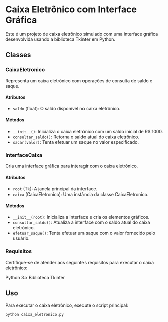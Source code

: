 # Caixa Eletrônico com Interface Gráfica

Este é um projeto de caixa eletrônico simulado com uma interface gráfica desenvolvida usando a biblioteca Tkinter em Python.

## Classes

### CaixaEletronico

Representa um caixa eletrônico com operações de consulta de saldo e saque.

#### Atributos

- `saldo` (float): O saldo disponível no caixa eletrônico.

#### Métodos

- `__init__()`: Inicializa o caixa eletrônico com um saldo inicial de R$ 1000.
- `consultar_saldo()`: Retorna o saldo atual do caixa eletrônico.
- `sacar(valor)`: Tenta efetuar um saque no valor especificado.

### InterfaceCaixa

Cria uma interface gráfica para interagir com o caixa eletrônico.

#### Atributos

- `root` (Tk): A janela principal da interface.
- `caixa` (CaixaEletronico): Uma instância da classe CaixaEletronico.

#### Métodos

- `__init__(root)`: Inicializa a interface e cria os elementos gráficos.
- `consultar_saldo()`: Atualiza a interface com o saldo atual do caixa eletrônico.
- `efetuar_saque()`: Tenta efetuar um saque com o valor fornecido pelo usuário.

### Requisitos
Certifique-se de atender aos seguintes requisitos para executar o caixa eletrônico:

Python 3.x
Biblioteca Tkinter

## Uso

Para executar o caixa eletrônico, execute o script principal:

```bash
python caixa_eletronico.py
